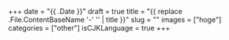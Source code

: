 +++
date            = "{{ .Date }}"
draft           = true
title           = "{{ replace .File.ContentBaseName '-' '' | title }}"
slug            = ""
images          = ["hoge"]
categories      = ["other"]
isCJKLanguage   = true
+++
